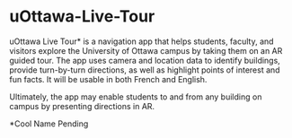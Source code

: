# uOttawa-Live-Tour
uOttawa Live Tour* is a navigation app that helps students, faculty, and visitors explore the University of Ottawa campus by taking them on an AR guided tour. The app uses camera and location data to identify buildings, provide turn-by-turn directions, as well as highlight points of interest and fun facts. It will be usable in both French and English. 

Ultimately, the app may enable students to and from any building on campus by presenting directions in AR.

*Cool Name Pending
